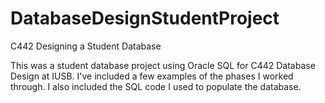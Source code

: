# DatabaseDesignStudentProject
C442 Designing a Student Database 

This was a student database project using Oracle SQL for C442 Database Design at IUSB.  I've included a few examples of the phases I worked through.  I also included the SQL code I used to populate the database.
